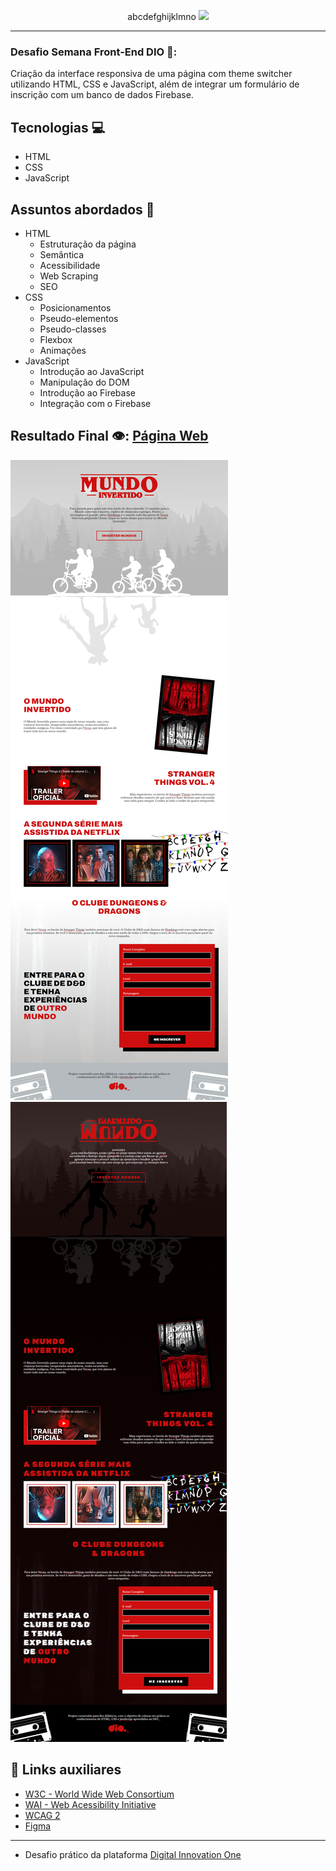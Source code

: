 <p align="center">abcdefghijklmno
    <img width="300" src="https://davi-perdigao.github.io/Mundo_Invertido/assets/images/banner/logo.svg">
</p>

-------

### Desafio Semana Front-End DIO 🎯:

  Criação da interface responsiva de uma página com theme switcher utilizando HTML, CSS e JavaScript, além de integrar um formulário de inscrição com um banco de dados Firebase.

## Tecnologias 💻 
- HTML
- CSS
- JavaScript

## Assuntos abordados 💬 
- HTML
    - Estruturação da página 
    - Semântica
    - Acessibilidade
    - Web Scraping
    - SEO
- CSS
    - Posicionamentos
    - Pseudo-elementos
    - Pseudo-classes
    - Flexbox
    - Animações 
- JavaScript
    - Introdução ao JavaScript
    - Manipulação do DOM
    - Introdução ao Firebase
    - Integração com o Firebase

## Resultado Final 👁️: [Página Web](https://davi-perdigao.github.io/Mundo_Invertido/) 

 ![Modo - White](https://github.com/Davi-Perdigao/Mundo_Invertido/blob/main/assets/images/site/White.png?raw=true)
 ![Modo - Dark](https://github.com/Davi-Perdigao/Mundo_Invertido/blob/main/assets/images/site/Dark.png?raw=true)

## 🔗 Links auxiliares

- [W3C - World Wide Web Consortium](http://w3c.org)
- [WAI - Web Acessibility Initiative](https://www.w3.org/WAI/)
- [WCAG 2](https://www.w3.org/WAI/WCAG21/quickref/) 
- [Figma](https://www.figma.com/file/I3Q42CcVUziRN3iMfTrbfb/Stranger-Things?node-id=0%3A1)

***

- Desafio prático da plataforma [Digital Innovation One](https://web.digitalinnovation.one/home "Digital Innovation One")
